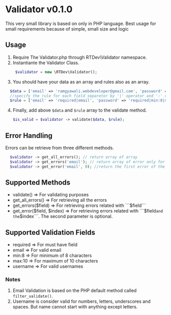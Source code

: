 # Validator **v0.1.0**

This very small library is based on only in PHP language. Best usage for small requirements because of simple, small size and logic

## Usage

1. Require The Validator.php through RTDev\Validator namespace.
2. Instantiante the Validator Class.
   ```php
    $validator = new \RTDev\Validator();
   ```
3. You should have your data as an array and rules also as an array.
  ```php
    $data = ['email' => 'ramgyawali.webdeveloper@gmail.com', 'password' => 'lorem ipsum'];
    //specify the rule for each field separetor by '|' operator and ':' operator
    $rule = ['email' => 'required|email', 'password' => 'required|min:8|max:15'];
  ```
 4. Finally, add above ```$data``` and ```$rule``` array to the validate method.
    ```php
    $is_valid = $validator -> validate($data, $rule);
    ```
    
## Error Handling
  Errors can be retrieve from three different methods.
  ```php
    $validator -> get_all_errors(); // return array of array
    $validator -> get_errors('email'); // return array of error only for email field
    $validator -> get_error('email', 0); //return the first error of the field email
  ```
## Supported Methods
  - validate() => For validating purposes
  - get_all_errors() => For retrieving all the errors
  - get_errors($field) => For retrieving errors related with ```$field```
  - get_error($field, $index) => For retrieving errors related with ```$field``` and the ```$index```. The second parameter is optional.
  
## Supported Validation Fields
  - required => For must have field
  - email => For valid email
  - min:8 => For minimum of 8 characters
  - max:10 => For maximum of 10 characters
  - username => For valid usernames

### Notes
  1. Email Validation is based on the PHP default method called ```filter_validate()```.
  2. Username is consider valid for numbers, letters, underscores and spaces. But name cannot start with anything except letters.
